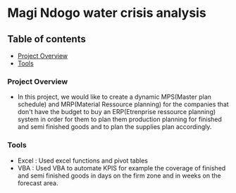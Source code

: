 # Magi Ndogo water crisis analysis

## Table of contents

- [Project Overview](#project-overview)
- [Tools](#tools)

### Project Overview

- In this project, we would like to create a dynamic MPS(Master plan schedule) and MRP(Material Ressource planning) for the companies that don't have the budget
  to buy an ERP(Etrenprise ressource planning) system in order for them to plan them production planning for finished and semi finished goods and to plan the supplies plan accordingly.

### Tools

- Excel : Used excel functions and pivot tables
- VBA :   Used VBA to automate KPIS for example the coverage of finished and semi finished goods in days on the firm zone and in weeks on the forecast area.
